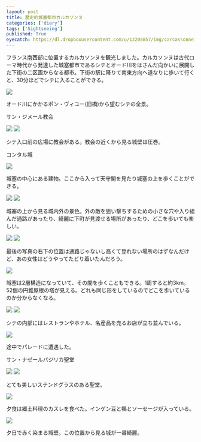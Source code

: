 ```yaml
---
layout: post
title: 歴史的城塞都市カルカソンヌ
categories: ['diary']
tags: ['Sightseeing']
published: True
eyecatch: https://dl.dropboxusercontent.com/u/12208857/img/carcassonne16.jpg
---
```


フランス南西部に位置するカルカソンヌを観光しました。カルカソンヌは古代ローマ時代から発達した城塞都市であるシテとオード川をはさんだ向かいに展開した下街の二区画からなる都市。下街の駅に降りて南東方向へ道なりに歩いて行くと、30分ほどでシテに入ることができる。

<img src="https://dl.dropboxusercontent.com/u/12208857/img/carcassonne01.jpg" class="image-on-frame image-fade">

オード川にかかるポン・ヴィユー(旧橋)から望むシテの全景。

<p class="injection-center">サン・ジメール教会</p>

<img src="https://dl.dropboxusercontent.com/u/12208857/img/carcassonne02.jpg" class="image-on-frame image-fade">

<img src="https://dl.dropboxusercontent.com/u/12208857/img/carcassonne03.jpg" class="image-on-frame image-fade">

シテ入口前の広場に教会がある。教会の近くから見る城壁は圧巻。

<p class="injection-center">コンタル城</p>

<img src="https://dl.dropboxusercontent.com/u/12208857/img/carcassonne04.jpg" class="image-on-frame image-fade">

城塞の中心にある建物。ここから入って天守閣を見たり城塞の上を歩くことができる。

<img src="https://dl.dropboxusercontent.com/u/12208857/img/carcassonne05.jpg" class="image-on-frame image-fade">

<img src="https://dl.dropboxusercontent.com/u/12208857/img/carcassonne06.jpg" class="image-on-frame image-fade">

城塞の上から見る城内外の景色。外の敵を狙い撃ちするための小さな穴や入り組んだ通路があったり、綺麗に下町が見渡せる場所があったり、どこを歩いても楽しい。

<img src="https://dl.dropboxusercontent.com/u/12208857/img/carcassonne07.jpg" class="image-on-frame image-fade">

<img src="https://dl.dropboxusercontent.com/u/12208857/img/carcassonne08.jpg" class="image-on-frame image-fade">

最後の写真の右下の位置は通路じゃないし高くて登れない場所のはずなんだけど、あの女性はどうやってたどり着いたんだろう。

<img src="https://dl.dropboxusercontent.com/u/12208857/img/carcassonne09.jpg" class="image-on-frame image-fade">

城塞は2層構造になっていて、その間を歩くこともできる。1周すると約3km。52個の円錐屋根の塔が見える。どれも同じ形をしているのでどこを歩いているのか分からなくなる。

<img src="https://dl.dropboxusercontent.com/u/12208857/img/carcassonne10.jpg" class="image-on-frame image-fade">

<img src="https://dl.dropboxusercontent.com/u/12208857/img/carcassonne11.jpg" class="image-on-frame image-fade">

シテの内部にはレストランやホテル、名産品を売るお店が立ち並んでいる。

<img src="https://dl.dropboxusercontent.com/u/12208857/img/carcassonne12.jpg" class="image-on-frame image-fade">

途中でパレードに遭遇した。

<p class="injection-center">サン・ナゼールバジリカ聖堂</p>

<img src="https://dl.dropboxusercontent.com/u/12208857/img/carcassonne13.jpg" class="image-on-frame image-fade">

<img src="https://dl.dropboxusercontent.com/u/12208857/img/carcassonne14.jpg" class="image-on-frame image-fade">

とても美しいステンドグラスのある聖堂。

<img src="https://dl.dropboxusercontent.com/u/12208857/img/carcassonne15.jpg" class="image-on-frame image-fade">

夕食は郷土料理のカスレを食べた。インゲン豆と鴨とソーセージが入っている。

<img src="https://dl.dropboxusercontent.com/u/12208857/img/carcassonne16.jpg" class="image-on-frame image-fade">

夕日で赤く染まる城壁。この位置から見る城が一番綺麗。